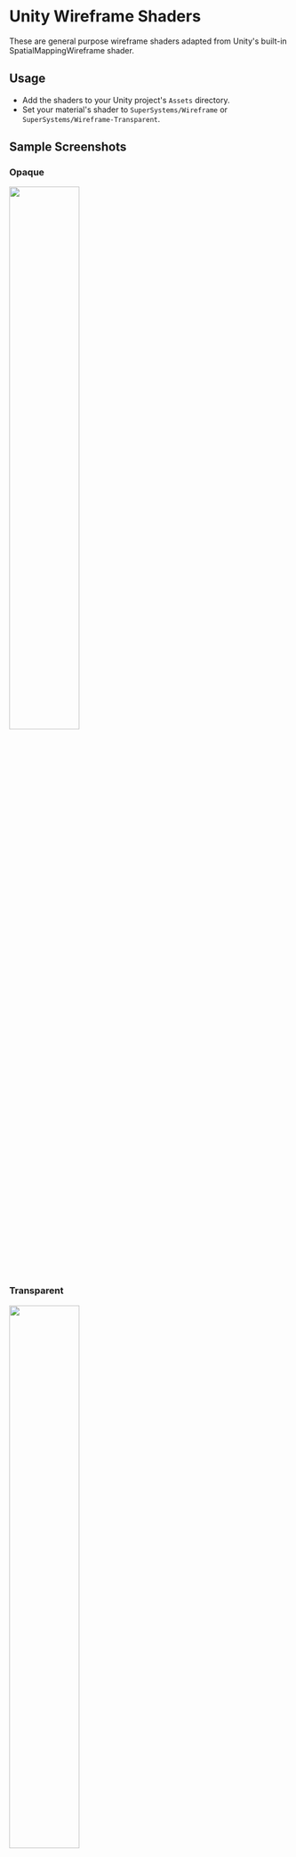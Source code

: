 # Unity Wireframe Shaders

These are general purpose wireframe shaders adapted from Unity's built-in SpatialMappingWireframe shader.

## Usage

* Add the shaders to your Unity project's `Assets` directory.
* Set your material's shader to `SuperSystems/Wireframe` or `SuperSystems/Wireframe-Transparent`.

## Sample Screenshots

### Opaque
<img src="https://raw.githubusercontent.com/Chaser324/unity-wireframe/gh-pages/Screenshots/opaque.png" height="50%" width="50%">

### Transparent
<img src="https://raw.githubusercontent.com/Chaser324/unity-wireframe/gh-pages/Screenshots/transparent.png" height="50%" width="50%">

### Transparent w/ Backface Culling
<img src="https://raw.githubusercontent.com/Chaser324/unity-wireframe/gh-pages/Screenshots/transparent-culled.png" height="50%" width="50%">

## License
All code in this repository ([unity-wireframe](https://github.com/Chaser324/unity-wireframe)) is made freely available under the MIT license. This essentially means you're free to use it however you like as long as you provide attribution.
